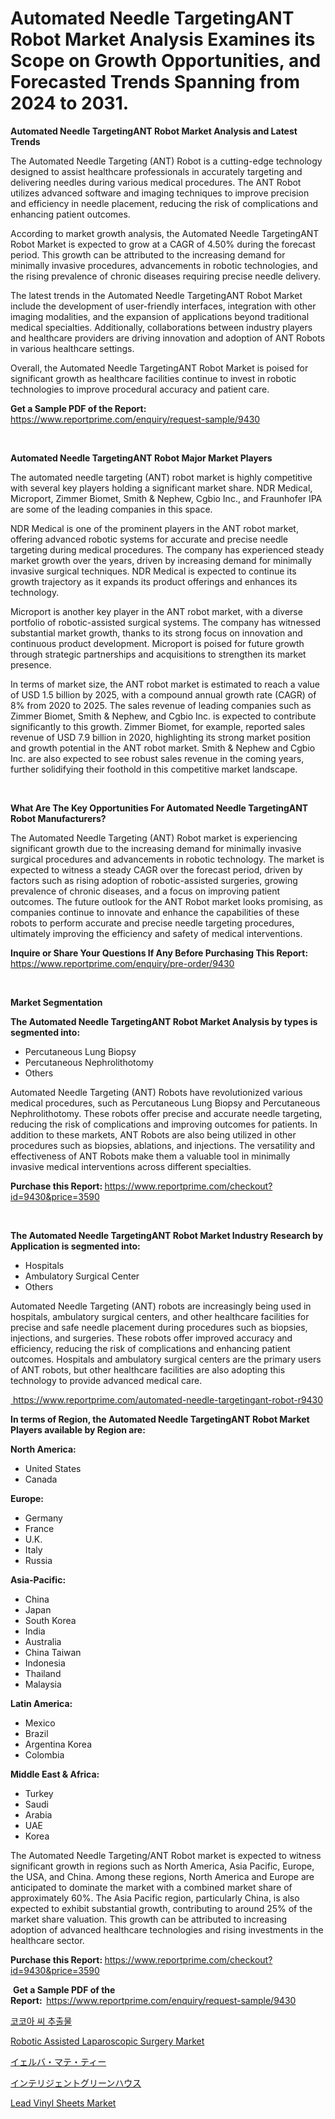 <p><h1>Automated Needle TargetingANT Robot Market Analysis Examines its Scope on Growth Opportunities, and Forecasted Trends Spanning from 2024 to 2031.</h1></p><p><strong>Automated Needle TargetingANT Robot Market Analysis and Latest Trends</strong></p>
<p><p>The Automated Needle Targeting (ANT) Robot is a cutting-edge technology designed to assist healthcare professionals in accurately targeting and delivering needles during various medical procedures. The ANT Robot utilizes advanced software and imaging techniques to improve precision and efficiency in needle placement, reducing the risk of complications and enhancing patient outcomes.</p><p>According to market growth analysis, the Automated Needle TargetingANT Robot Market is expected to grow at a CAGR of 4.50% during the forecast period. This growth can be attributed to the increasing demand for minimally invasive procedures, advancements in robotic technologies, and the rising prevalence of chronic diseases requiring precise needle delivery.</p><p>The latest trends in the Automated Needle TargetingANT Robot Market include the development of user-friendly interfaces, integration with other imaging modalities, and the expansion of applications beyond traditional medical specialties. Additionally, collaborations between industry players and healthcare providers are driving innovation and adoption of ANT Robots in various healthcare settings.</p><p>Overall, the Automated Needle TargetingANT Robot Market is poised for significant growth as healthcare facilities continue to invest in robotic technologies to improve procedural accuracy and patient care.</p></p>
<p><strong>Get a Sample PDF of the Report:&nbsp;</strong> <a href="https://www.reportprime.com/enquiry/request-sample/9430">https://www.reportprime.com/enquiry/request-sample/9430</a></p>
<p>&nbsp;</p>
<p><strong>Automated Needle TargetingANT Robot Major Market Players</strong></p>
<p><p>The automated needle targeting (ANT) robot market is highly competitive with several key players holding a significant market share. NDR Medical, Microport, Zimmer Biomet, Smith & Nephew, Cgbio Inc., and Fraunhofer IPA are some of the leading companies in this space.</p><p>NDR Medical is one of the prominent players in the ANT robot market, offering advanced robotic systems for accurate and precise needle targeting during medical procedures. The company has experienced steady market growth over the years, driven by increasing demand for minimally invasive surgical techniques. NDR Medical is expected to continue its growth trajectory as it expands its product offerings and enhances its technology.</p><p>Microport is another key player in the ANT robot market, with a diverse portfolio of robotic-assisted surgical systems. The company has witnessed substantial market growth, thanks to its strong focus on innovation and continuous product development. Microport is poised for future growth through strategic partnerships and acquisitions to strengthen its market presence.</p><p>In terms of market size, the ANT robot market is estimated to reach a value of USD 1.5 billion by 2025, with a compound annual growth rate (CAGR) of 8% from 2020 to 2025. The sales revenue of leading companies such as Zimmer Biomet, Smith & Nephew, and Cgbio Inc. is expected to contribute significantly to this growth. Zimmer Biomet, for example, reported sales revenue of USD 7.9 billion in 2020, highlighting its strong market position and growth potential in the ANT robot market. Smith & Nephew and Cgbio Inc. are also expected to see robust sales revenue in the coming years, further solidifying their foothold in this competitive market landscape.</p></p>
<p>&nbsp;</p>
<p><strong>What Are The Key Opportunities For Automated Needle TargetingANT Robot Manufacturers?</strong></p>
<p><p>The Automated Needle Targeting (ANT) Robot market is experiencing significant growth due to the increasing demand for minimally invasive surgical procedures and advancements in robotic technology. The market is expected to witness a steady CAGR over the forecast period, driven by factors such as rising adoption of robotic-assisted surgeries, growing prevalence of chronic diseases, and a focus on improving patient outcomes. The future outlook for the ANT Robot market looks promising, as companies continue to innovate and enhance the capabilities of these robots to perform accurate and precise needle targeting procedures, ultimately improving the efficiency and safety of medical interventions.</p></p>
<p><strong>Inquire or Share Your Questions If Any Before Purchasing This Report:</strong> <a href="https://www.reportprime.com/enquiry/pre-order/9430">https://www.reportprime.com/enquiry/pre-order/9430</a></p>
<p>&nbsp;</p>
<p><strong>Market Segmentation</strong></p>
<p><strong>The Automated Needle TargetingANT Robot Market Analysis by types is segmented into:</strong></p>
<p><ul><li>Percutaneous Lung Biopsy</li><li>Percutaneous Nephrolithotomy</li><li>Others</li></ul></p>
<p><p>Automated Needle Targeting (ANT) Robots have revolutionized various medical procedures, such as Percutaneous Lung Biopsy and Percutaneous Nephrolithotomy. These robots offer precise and accurate needle targeting, reducing the risk of complications and improving outcomes for patients. In addition to these markets, ANT Robots are also being utilized in other procedures such as biopsies, ablations, and injections. The versatility and effectiveness of ANT Robots make them a valuable tool in minimally invasive medical interventions across different specialties.</p></p>
<p><strong>Purchase this Report:&nbsp;</strong><a href="https://www.reportprime.com/checkout?id=9430&price=3590">https://www.reportprime.com/checkout?id=9430&price=3590</a></p>
<p>&nbsp;</p>
<p><strong>The Automated Needle TargetingANT Robot Market Industry Research by Application is segmented into:</strong></p>
<p><ul><li>Hospitals</li><li>Ambulatory Surgical Center</li><li>Others</li></ul></p>
<p><p>Automated Needle Targeting (ANT) robots are increasingly being used in hospitals, ambulatory surgical centers, and other healthcare facilities for precise and safe needle placement during procedures such as biopsies, injections, and surgeries. These robots offer improved accuracy and efficiency, reducing the risk of complications and enhancing patient outcomes. Hospitals and ambulatory surgical centers are the primary users of ANT robots, but other healthcare facilities are also adopting this technology to provide advanced medical care.</p></p>
<p><a href="https://www.reportprime.com/automated-needle-targetingant-robot-r9430">&nbsp;https://www.reportprime.com/automated-needle-targetingant-robot-r9430</a></p>
<p><strong>In terms of Region, the Automated Needle TargetingANT Robot Market Players available by Region are:</strong></p>
<p>
    <p> <strong> North America: </strong>
        <ul>
            <li>United States</li>
            <li>Canada</li>
        </ul>
        </p> 
    <p> <strong> Europe: </strong>
        <ul>
            <li>Germany</li>
            <li>France</li>
            <li>U.K.</li>
            <li>Italy</li>
            <li>Russia</li>
        </ul>
        </p> 
    <p> <strong> Asia-Pacific: </strong>
        <ul>
            <li>China</li>
            <li>Japan</li>
            <li>South Korea</li>
            <li>India</li>
            <li>Australia</li>
            <li>China Taiwan</li>
            <li>Indonesia</li>
            <li>Thailand</li>
            <li>Malaysia</li>
        </ul>
        </p> 
    <p> <strong> Latin America: </strong>
        <ul>
            <li>Mexico</li>
            <li>Brazil</li>
            <li>Argentina Korea</li>
            <li>Colombia</li>
        </ul>
        </p> 
    <p> <strong> Middle East & Africa: </strong>
        <ul>
            <li>Turkey</li>
            <li>Saudi</li>
            <li>Arabia</li>
            <li>UAE</li>
            <li>Korea</li>
        </ul>
    </p>
    </p>
<p><p>The Automated Needle Targeting/ANT Robot market is expected to witness significant growth in regions such as North America, Asia Pacific, Europe, the USA, and China. Among these regions, North America and Europe are anticipated to dominate the market with a combined market share of approximately 60%. The Asia Pacific region, particularly China, is also expected to exhibit substantial growth, contributing to around 25% of the market share valuation. This growth can be attributed to increasing adoption of advanced healthcare technologies and rising investments in the healthcare sector.</p></p>
<p><strong>Purchase this Report: </strong><a href="https://www.reportprime.com/checkout?id=9430&price=3590">https://www.reportprime.com/checkout?id=9430&price=3590</a></p>
<p>&nbsp;<strong>Get a Sample PDF of the Report:&nbsp;&nbsp;</strong><a href="https://www.reportprime.com/enquiry/request-sample/9430">https://www.reportprime.com/enquiry/request-sample/9430</a></p>
<p><strong></strong></p>
<p><p><a href="https://github.com/FelipeGrrady654556/Market-Research-Report-List-1/blob/main/769882221399.md">코코아 씨 추출물</a></p><p><a href="https://github.com/nicholepatriciadoylenwnrjr0/Market-Research-Report-List-2/blob/main/robotic-assisted-laparoscopic-surgery-market.md">Robotic Assisted Laparoscopic Surgery Market</a></p><p><a href="https://github.com/pepo3k/Market-Research-Report-List-1/blob/main/375234823578.md">イェルバ・マテ・ティー</a></p><p><a href="https://medium.com/@jefferyyan895/%E3%82%A4%E3%83%B3%E3%83%86%E3%83%AA%E3%82%B8%E3%82%A7%E3%83%B3%E3%83%88%E6%B8%A9%E5%AE%A4%E5%B8%82%E5%A0%B4-%E7%AB%B6%E4%BA%89%E5%88%86%E6%9E%90-%E5%B8%82%E5%A0%B4%E5%8B%95%E5%90%91-%E3%81%8A%E3%82%88%E3%81%B32031%E5%B9%B4%E3%81%BE%E3%81%A7%E3%81%AE%E4%BA%88%E6%B8%AC-5d5a23dd5c88">インテリジェントグリーンハウス</a></p><p><a href="https://issuu.com/reportprime-2/docs/lead-vinyl-sheets-market-size-2030.pptx">Lead Vinyl Sheets Market</a></p></p>